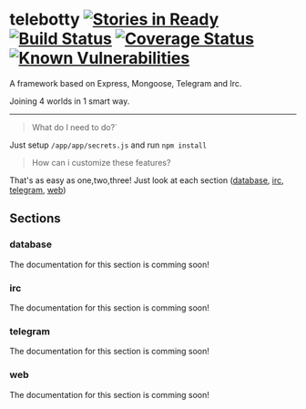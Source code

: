 # telebotty [![Stories in Ready](https://badge.waffle.io/bricksoft/telebotty.png?label=ready&title=Ready)](https://waffle.io/bricksoft/telebotty) [![Build Status](https://travis-ci.org/bricksoft/telebotty.svg?branch=master)](https://travis-ci.org/bricksoft/telebotty) [![Coverage Status](https://coveralls.io/repos/github/bricksoft/telebotty/badge.svg?branch=master)](https://coveralls.io/github/bricksoft/telebotty?branch=master) [![Known Vulnerabilities](https://snyk.io/test/github/bricksoft/telebotty/badge.svg)](https://snyk.io/test/github/bricksoft/telebotty)

A framework based on Express, Mongoose, Telegram and Irc.

Joining 4 worlds in 1 smart way.

---

>What do I need to do?`

Just setup `/app/app/secrets.js` and run `npm install`

>How can i customize these features?

That's as easy as one,two,three! Just look at each section ([database](#database), [irc](#irc), [telegram](#telegram), [web](#web))



## Sections

### database

The documentation for this section is comming soon!

### irc

The documentation for this section is comming soon!

### telegram

The documentation for this section is comming soon!

### web

The documentation for this section is comming soon!
